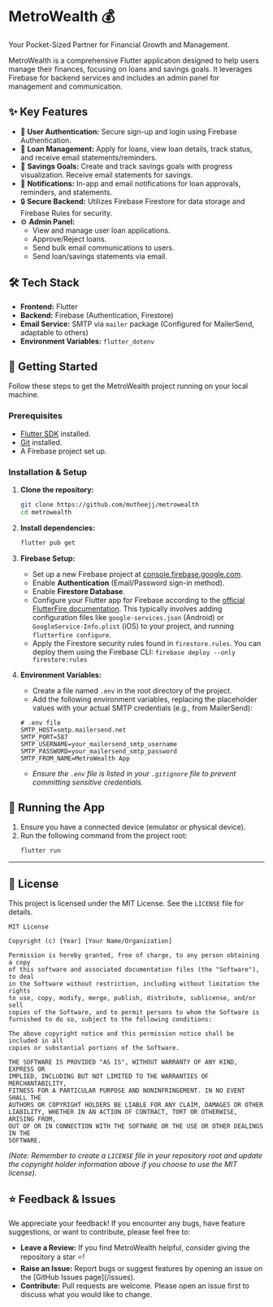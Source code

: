 # MetroWealth 💰

Your Pocket-Sized Partner for Financial Growth and Management.

MetroWealth is a comprehensive Flutter application designed to help users manage their finances, focusing on loans and savings goals. It leverages Firebase for backend services and includes an admin panel for management and communication.

## ✨ Key Features

*   👤 **User Authentication:** Secure sign-up and login using Firebase Authentication.
*   💸 **Loan Management:** Apply for loans, view loan details, track status, and receive email statements/reminders.
*   🏦 **Savings Goals:** Create and track savings goals with progress visualization. Receive email statements for savings.
*   🔔 **Notifications:** In-app and email notifications for loan approvals, reminders, and statements.
*   🔒 **Secure Backend:** Utilizes Firebase Firestore for data storage and Firebase Rules for security.
*   ⚙️ **Admin Panel:**
    *   View and manage user loan applications.
    *   Approve/Reject loans.
    *   Send bulk email communications to users.
    *   Send loan/savings statements via email.

## 🛠️ Tech Stack

*   **Frontend:** Flutter
*   **Backend:** Firebase (Authentication, Firestore)
*   **Email Service:** SMTP via `mailer` package (Configured for MailerSend, adaptable to others)
*   **Environment Variables:** `flutter_dotenv`

## 🚀 Getting Started

Follow these steps to get the MetroWealth project running on your local machine.

### Prerequisites

*   [Flutter SDK](https://docs.flutter.dev/get-started/install) installed.
*   [Git](https://git-scm.com/downloads) installed.
*   A Firebase project set up.

### Installation & Setup

1.  **Clone the repository:**
    ```bash
    git clone https://github.com/mutheejj/metrowealth
    cd metrowealth
    ```

2.  **Install dependencies:**
    ```bash
    flutter pub get
    ```

3.  **Firebase Setup:**
    *   Set up a new Firebase project at [console.firebase.google.com](https://console.firebase.google.com/).
    *   Enable **Authentication** (Email/Password sign-in method).
    *   Enable **Firestore Database**.
    *   Configure your Flutter app for Firebase according to the [official FlutterFire documentation](https://firebase.google.com/docs/flutter/setup). This typically involves adding configuration files like `google-services.json` (Android) or `GoogleService-Info.plist` (iOS) to your project, and running `flutterfire configure`.
    *   Apply the Firestore security rules found in `firestore.rules`. You can deploy them using the Firebase CLI: `firebase deploy --only firestore:rules`

4.  **Environment Variables:**
    *   Create a file named `.env` in the root directory of the project.
    *   Add the following environment variables, replacing the placeholder values with your actual SMTP credentials (e.g., from MailerSend):

    ```dotenv
    # .env file
    SMTP_HOST=smtp.mailersend.net
    SMTP_PORT=587
    SMTP_USERNAME=your_mailersend_smtp_username
    SMTP_PASSWORD=your_mailersend_smtp_password
    SMTP_FROM_NAME=MetroWealth App
    ```

    *   _Ensure the `.env` file is listed in your `.gitignore` file to prevent committing sensitive credentials._

## 🏃 Running the App

1.  Ensure you have a connected device (emulator or physical device).
2.  Run the following command from the project root:
    ```bash
    flutter run
    ```

---

## 📜 License

This project is licensed under the MIT License. See the `LICENSE` file for details.

```text
MIT License

Copyright (c) [Year] [Your Name/Organization]

Permission is hereby granted, free of charge, to any person obtaining a copy
of this software and associated documentation files (the "Software"), to deal
in the Software without restriction, including without limitation the rights
to use, copy, modify, merge, publish, distribute, sublicense, and/or sell
copies of the Software, and to permit persons to whom the Software is
furnished to do so, subject to the following conditions:

The above copyright notice and this permission notice shall be included in all
copies or substantial portions of the Software.

THE SOFTWARE IS PROVIDED "AS IS", WITHOUT WARRANTY OF ANY KIND, EXPRESS OR
IMPLIED, INCLUDING BUT NOT LIMITED TO THE WARRANTIES OF MERCHANTABILITY,
FITNESS FOR A PARTICULAR PURPOSE AND NONINFRINGEMENT. IN NO EVENT SHALL THE
AUTHORS OR COPYRIGHT HOLDERS BE LIABLE FOR ANY CLAIM, DAMAGES OR OTHER
LIABILITY, WHETHER IN AN ACTION OF CONTRACT, TORT OR OTHERWISE, ARISING FROM,
OUT OF OR IN CONNECTION WITH THE SOFTWARE OR THE USE OR OTHER DEALINGS IN THE
SOFTWARE.
```

_(Note: Remember to create a `LICENSE` file in your repository root and update the copyright holder information above if you choose to use the MIT license)._

## ⭐ Feedback & Issues

We appreciate your feedback! If you encounter any bugs, have feature suggestions, or want to contribute, please feel free to:

*   **Leave a Review:** If you find MetroWealth helpful, consider giving the repository a star ⭐!
*   **Raise an Issue:** Report bugs or suggest features by opening an issue on the [GitHub Issues page](<your-repository-url>/issues).
*   **Contribute:** Pull requests are welcome. Please open an issue first to discuss what you would like to change.


